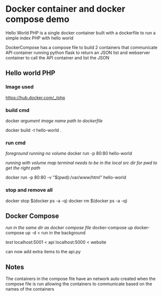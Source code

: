 # Docker container and docker compose demo

Hello World PHP is a single docker container built with a dockerfile to run a simple index PHP with hello world

DockerCompose has a compose file to build 2 containers that communicate
API container running python flask to return an JSON list and webserver container to call the API container and list the JSON


## Hello world PHP

### Image used 

https://hub.docker.com/_/php


### build cmd


docker *argument* *image name* *path to dockerfile*

docker build -t hello-world .


### run cmd


*foreground running no volume*
docker run -p 80:80 hello-world

*running with volume map*
*terminal needs to be in the local src dir for pwd to get the right path*

docker run -p 80:80 -v "$(pwd):/var/www/html"  hello-world

### stop and remove all 

docker stop $(docker ps -a -q)
docker rm $(docker ps -a -q)


## Docker Compose

*run in the same dir as docker compose file*
docker-compose up
docker-compose up -d < run in the background

*test*
localhost:5001  < api
localhost:5000  < website

can now add extra items to the api.py



## Notes

The containers in the compose file have an network auto created when the compose file is run allowing the containers to communicate based on the names of the containers

